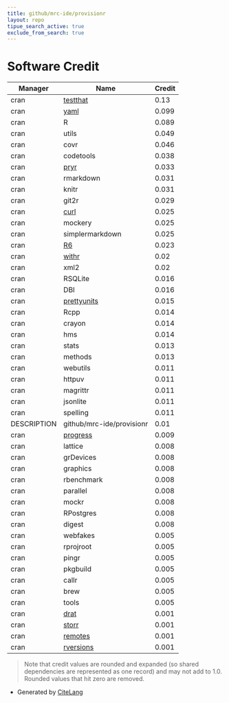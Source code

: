 ```yaml
---
title: github/mrc-ide/provisionr
layout: repo
tipue_search_active: true
exclude_from_search: true
---
```

# Software Credit

|Manager|Name|Credit|
|-------|----|------|
|cran|[testthat](https://testthat.r-lib.org)|0.13|
|cran|[yaml](https://github.com/vubiostat/r-yaml/)|0.099|
|cran|R|0.089|
|cran|utils|0.049|
|cran|covr|0.046|
|cran|codetools|0.038|
|cran|[pryr](https://github.com/hadley/pryr)|0.033|
|cran|rmarkdown|0.031|
|cran|knitr|0.031|
|cran|git2r|0.029|
|cran|[curl](https://github.com/jeroen/curl)|0.025|
|cran|mockery|0.025|
|cran|simplermarkdown|0.025|
|cran|[R6](https://r6.r-lib.org)|0.023|
|cran|[withr](https://withr.r-lib.org)|0.02|
|cran|xml2|0.02|
|cran|RSQLite|0.016|
|cran|DBI|0.016|
|cran|[prettyunits](https://github.com/gaborcsardi/prettyunits)|0.015|
|cran|Rcpp|0.014|
|cran|crayon|0.014|
|cran|hms|0.014|
|cran|stats|0.013|
|cran|methods|0.013|
|cran|webutils|0.011|
|cran|httpuv|0.011|
|cran|magrittr|0.011|
|cran|jsonlite|0.011|
|cran|spelling|0.011|
|DESCRIPTION|github/mrc-ide/provisionr|0.01|
|cran|[progress](https://github.com/r-lib/progress#readme)|0.009|
|cran|lattice|0.008|
|cran|grDevices|0.008|
|cran|graphics|0.008|
|cran|rbenchmark|0.008|
|cran|parallel|0.008|
|cran|mockr|0.008|
|cran|RPostgres|0.008|
|cran|digest|0.008|
|cran|webfakes|0.005|
|cran|rprojroot|0.005|
|cran|pingr|0.005|
|cran|pkgbuild|0.005|
|cran|callr|0.005|
|cran|brew|0.005|
|cran|tools|0.005|
|cran|[drat](https://github.com/eddelbuettel/drat)|0.001|
|cran|[storr](https://github.com/richfitz/storr)|0.001|
|cran|[remotes](https://remotes.r-lib.org)|0.001|
|cran|[rversions](https://github.com/r-hub/rversions)|0.001|


> Note that credit values are rounded and expanded (so shared dependencies are represented as one record) and may not add to 1.0. Rounded values that hit zero are removed.


- Generated by [CiteLang](https://github.com/vsoch/citelang)
